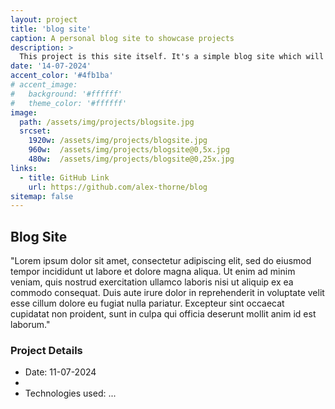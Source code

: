 ```yaml
---
layout: project
title: 'blog site'
caption: A personal blog site to showcase projects
description: >
  This project is this site itself. It's a simple blog site which will serve as a platform for documenting my journey through various projects. The development, deployment and hosting of the blog site is the "project" that it documented here. 
date: '14-07-2024'
accent_color: '#4fb1ba'
# accent_image:
#   background: '#ffffff'
#   theme_color: '#ffffff'
image: 
  path: /assets/img/projects/blogsite.jpg
  srcset: 
    1920w: /assets/img/projects/blogsite.jpg
    960w:  /assets/img/projects/blogsite@0,5x.jpg
    480w:  /assets/img/projects/blogsite@0,25x.jpg
links:
  - title: GitHub Link 
    url: https://github.com/alex-thorne/blog
sitemap: false
---
```



## Blog Site

"Lorem ipsum dolor sit amet, consectetur adipiscing elit, sed do eiusmod tempor incididunt ut labore et dolore magna aliqua. Ut enim ad minim veniam, quis nostrud exercitation ullamco laboris nisi ut aliquip ex ea commodo consequat. Duis aute irure dolor in reprehenderit in voluptate velit esse cillum dolore eu fugiat nulla pariatur. Excepteur sint occaecat cupidatat non proident, sunt in culpa qui officia deserunt mollit anim id est laborum."

### Project Details
- Date: 11-07-2024
- 
- Technologies used: ...
